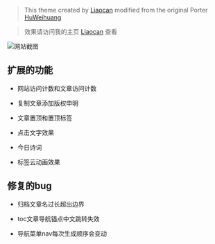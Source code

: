 > This  theme created by [Liaocan](http://liaocan.top/) modified from the original Porter [HuWeihuang](http://www.huweihuang.com/)

> 效果请访问我的主页 [Liaocan](http://liaocan.top/) 查看 

![网站截图](https://img-blog.csdnimg.cn/20190425190917556.png)


## 扩展的功能

- 网站访问计数和文章访问计数

- 复制文章添加版权申明

- 文章置顶和置顶标签

- 点击文字效果

- 今日诗词

- 标签云动画效果


## 修复的bug

- 归档文章名过长超出边界

- toc文章导航锚点中文跳转失效

- 导航菜单nav每次生成顺序会变动



